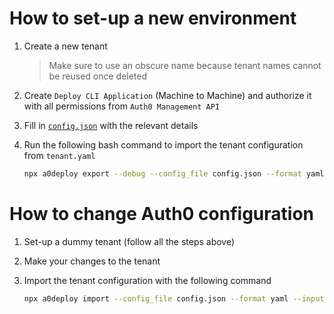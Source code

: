 # How to set-up a new environment

1. Create a new tenant
    > Make sure to use an obscure name because tenant names cannot be reused once deleted
2. Create `Deploy CLI Application` (Machine to Machine) and authorize it with all permissions from `Auth0 Management API`
3. Fill in [`config.json`](./config.json) with the relevant details
4. Run the following bash command to import the tenant configuration from `tenant.yaml`

    ```bash
    npx a0deploy export --debug --config_file config.json --format yaml --output_folder .
    ```

# How to change Auth0 configuration

1. Set-up a dummy tenant (follow all the steps above)
2. Make your changes to the tenant
3. Import the tenant configuration with the following command

    ```bash
    npx a0deploy import --config_file config.json --format yaml --input_file tenant.yaml
    ```
